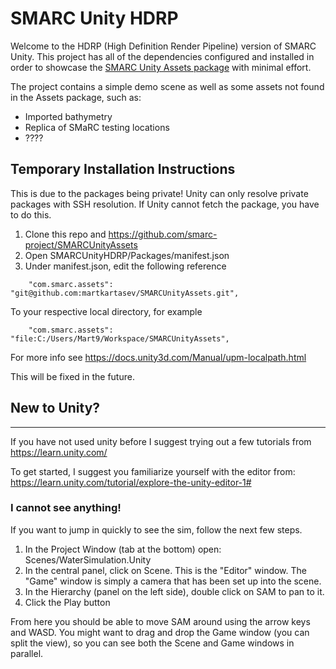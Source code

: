 # SMARC Unity HDRP

Welcome to the HDRP (High Definition Render Pipeline) version of SMARC Unity.
This project has all of the dependencies configured and installed in order to showcase the [SMARC Unity Assets package](https://github.com/smarc-project/SMARCUnityAssets) with minimal effort.

The project contains a simple demo scene as well as some assets not found in the Assets package, such as:
* Imported bathymetry
* Replica of SMaRC testing locations
* ????

## Temporary Installation Instructions

This is due to the packages being private! Unity can only resolve private packages with SSH resolution. If Unity cannot fetch the package, you have to do this.

1. Clone this repo and https://github.com/smarc-project/SMARCUnityAssets
2. Open SMARCUnityHDRP/Packages/manifest.json
3. Under manifest.json, edit the following reference

```
    "com.smarc.assets": "git@github.com:martkartasev/SMARCUnityAssets.git",
```

To your respective local directory, for example

```
    "com.smarc.assets": "file:C:/Users/Mart9/Workspace/SMARCUnityAssets",
```
For more info see https://docs.unity3d.com/Manual/upm-localpath.html

This will be fixed in the future.


## New to Unity?

------

If you have not used unity before I suggest trying out a few tutorials from https://learn.unity.com/

To get started, I suggest you familiarize yourself with the editor from: https://learn.unity.com/tutorial/explore-the-unity-editor-1#

### I cannot see anything!

If you want to jump in quickly to see the sim, follow the next few steps.

1. In the Project Window (tab at the bottom) open: Scenes/WaterSimulation.Unity
2. In the central panel, click on Scene. This is the "Editor" window. The "Game" window is simply a camera that has been set up into the scene.
3. In the Hierarchy (panel on the left side), double click on SAM to pan to it.
4. Click the Play button

From here you should be able to move SAM around using the arrow keys and WASD. You might want to drag and drop the Game window (you can split the view), so you can see both the Scene and Game windows in parallel.

